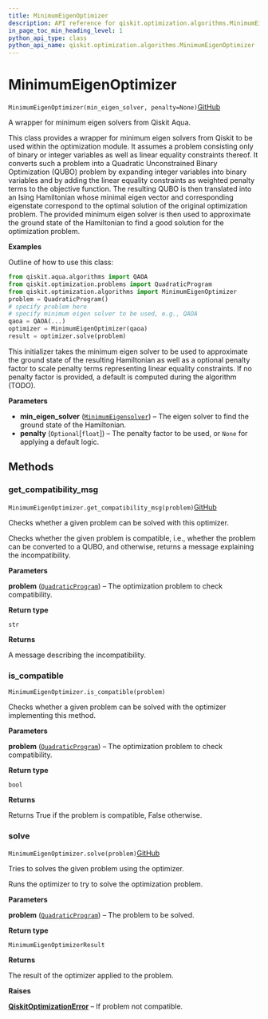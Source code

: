```yaml
---
title: MinimumEigenOptimizer
description: API reference for qiskit.optimization.algorithms.MinimumEigenOptimizer
in_page_toc_min_heading_level: 1
python_api_type: class
python_api_name: qiskit.optimization.algorithms.MinimumEigenOptimizer
---
```


# MinimumEigenOptimizer

<span id="qiskit.optimization.algorithms.MinimumEigenOptimizer" />

`MinimumEigenOptimizer(min_eigen_solver, penalty=None)`[GitHub](https://github.com/qiskit-community/qiskit-aqua/tree/stable/0.7/qiskit/optimization/algorithms/minimum_eigen_optimizer.py "view source code")

A wrapper for minimum eigen solvers from Qiskit Aqua.

This class provides a wrapper for minimum eigen solvers from Qiskit to be used within the optimization module. It assumes a problem consisting only of binary or integer variables as well as linear equality constraints thereof. It converts such a problem into a Quadratic Unconstrained Binary Optimization (QUBO) problem by expanding integer variables into binary variables and by adding the linear equality constraints as weighted penalty terms to the objective function. The resulting QUBO is then translated into an Ising Hamiltonian whose minimal eigen vector and corresponding eigenstate correspond to the optimal solution of the original optimization problem. The provided minimum eigen solver is then used to approximate the ground state of the Hamiltonian to find a good solution for the optimization problem.

**Examples**

Outline of how to use this class:

```python
from qiskit.aqua.algorithms import QAOA
from qiskit.optimization.problems import QuadraticProgram
from qiskit.optimization.algorithms import MinimumEigenOptimizer
problem = QuadraticProgram()
# specify problem here
# specify minimum eigen solver to be used, e.g., QAOA
qaoa = QAOA(...)
optimizer = MinimumEigenOptimizer(qaoa)
result = optimizer.solve(problem)
```

This initializer takes the minimum eigen solver to be used to approximate the ground state of the resulting Hamiltonian as well as a optional penalty factor to scale penalty terms representing linear equality constraints. If no penalty factor is provided, a default is computed during the algorithm (TODO).

**Parameters**

*   **min\_eigen\_solver** ([`MinimumEigensolver`](qiskit.aqua.algorithms.MinimumEigensolver "qiskit.aqua.algorithms.minimum_eigen_solvers.minimum_eigen_solver.MinimumEigensolver")) – The eigen solver to find the ground state of the Hamiltonian.
*   **penalty** (`Optional`\[`float`]) – The penalty factor to be used, or `None` for applying a default logic.

## Methods

### get\_compatibility\_msg

<span id="qiskit.optimization.algorithms.MinimumEigenOptimizer.get_compatibility_msg" />

`MinimumEigenOptimizer.get_compatibility_msg(problem)`[GitHub](https://github.com/qiskit-community/qiskit-aqua/tree/stable/0.7/qiskit/optimization/algorithms/minimum_eigen_optimizer.py "view source code")

Checks whether a given problem can be solved with this optimizer.

Checks whether the given problem is compatible, i.e., whether the problem can be converted to a QUBO, and otherwise, returns a message explaining the incompatibility.

**Parameters**

**problem** ([`QuadraticProgram`](qiskit.optimization.problems.QuadraticProgram "qiskit.optimization.problems.quadratic_program.QuadraticProgram")) – The optimization problem to check compatibility.

**Return type**

`str`

**Returns**

A message describing the incompatibility.

### is\_compatible

<span id="qiskit.optimization.algorithms.MinimumEigenOptimizer.is_compatible" />

`MinimumEigenOptimizer.is_compatible(problem)`

Checks whether a given problem can be solved with the optimizer implementing this method.

**Parameters**

**problem** ([`QuadraticProgram`](qiskit.optimization.problems.QuadraticProgram "qiskit.optimization.problems.quadratic_program.QuadraticProgram")) – The optimization problem to check compatibility.

**Return type**

`bool`

**Returns**

Returns True if the problem is compatible, False otherwise.

### solve

<span id="qiskit.optimization.algorithms.MinimumEigenOptimizer.solve" />

`MinimumEigenOptimizer.solve(problem)`[GitHub](https://github.com/qiskit-community/qiskit-aqua/tree/stable/0.7/qiskit/optimization/algorithms/minimum_eigen_optimizer.py "view source code")

Tries to solves the given problem using the optimizer.

Runs the optimizer to try to solve the optimization problem.

**Parameters**

**problem** ([`QuadraticProgram`](qiskit.optimization.problems.QuadraticProgram "qiskit.optimization.problems.quadratic_program.QuadraticProgram")) – The problem to be solved.

**Return type**

`MinimumEigenOptimizerResult`

**Returns**

The result of the optimizer applied to the problem.

**Raises**

[**QiskitOptimizationError**](qiskit.optimization.QiskitOptimizationError "qiskit.optimization.QiskitOptimizationError") – If problem not compatible.

